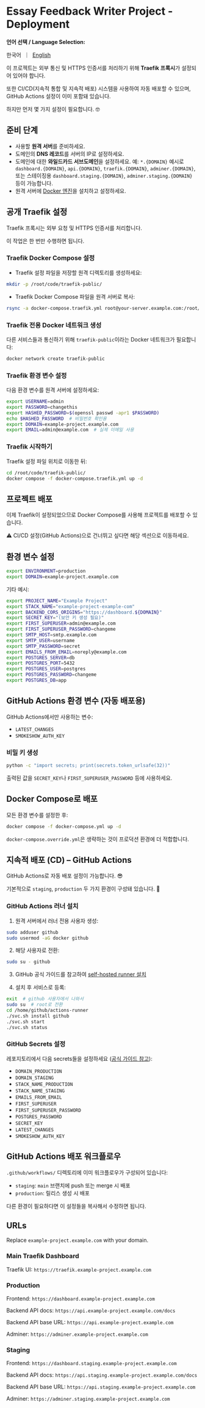 # Essay Feedback Writer Project - Deployment

**언어 선택 / Language Selection:**

<p align="left">
    한국어&nbsp ｜ &nbsp<a href="deployment.md">English</a>&nbsp
</p>

이 프로젝트는 외부 통신 및 HTTPS 인증서를 처리하기 위해 **Traefik 프록시**가 설정되어 있어야 합니다.

또한 CI/CD(지속적 통합 및 지속적 배포) 시스템을 사용하여 자동 배포할 수 있으며, GitHub Actions 설정이 이미 포함돼 있습니다.

하지만 먼저 몇 가지 설정이 필요합니다. 🤓

## 준비 단계

* 사용할 **원격 서버**를 준비하세요.
* 도메인의 **DNS 레코드**를 서버의 IP로 설정하세요.
* 도메인에 대한 **와일드카드 서브도메인**을 설정하세요. 예: `*.{DOMAIN}`
  예시로 `dashboard.{DOMAIN}`, `api.{DOMAIN}`, `traefik.{DOMAIN}`, `adminer.{DOMAIN}`,
  또는 스테이징용 `dashboard.staging.{DOMAIN}`, `adminer.staging.{DOMAIN}` 등이 가능합니다.
* 원격 서버에 [Docker 엔진](https://docs.docker.com/engine/install/)을 설치하고 설정하세요.

## 공개 Traefik 설정

Traefik 프록시는 외부 요청 및 HTTPS 인증서를 처리합니다.

이 작업은 한 번만 수행하면 됩니다.

### Traefik Docker Compose 설정

* Traefik 설정 파일을 저장할 원격 디렉토리를 생성하세요:

```bash
mkdir -p /root/code/traefik-public/
```

* Traefik Docker Compose 파일을 원격 서버로 복사:

```bash
rsync -a docker-compose.traefik.yml root@your-server.example.com:/root/code/traefik-public/
```

### Traefik 전용 Docker 네트워크 생성

다른 서비스들과 통신하기 위해 `traefik-public`이라는 Docker 네트워크가 필요합니다:

```bash
docker network create traefik-public
```

### Traefik 환경 변수 설정

다음 환경 변수를 원격 서버에 설정하세요:

```bash
export USERNAME=admin
export PASSWORD=changethis
export HASHED_PASSWORD=$(openssl passwd -apr1 $PASSWORD)
echo $HASHED_PASSWORD  # 비밀번호 확인용
export DOMAIN=example-project.example.com
export EMAIL=admin@example.com  # 실제 이메일 사용
```

### Traefik 시작하기

Traefik 설정 파일 위치로 이동한 뒤:

```bash
cd /root/code/traefik-public/
docker compose -f docker-compose.traefik.yml up -d
```

## 프로젝트 배포

이제 Traefik이 설정되었으므로 Docker Compose를 사용해 프로젝트를 배포할 수 있습니다.

⚠️ CI/CD 설정(GitHub Actions)으로 건너뛰고 싶다면 해당 섹션으로 이동하세요.

## 환경 변수 설정

```bash
export ENVIRONMENT=production
export DOMAIN=example-project.example.com
```

기타 예시:

```bash
export PROJECT_NAME="Example Project"
export STACK_NAME="example-project-example-com"
export BACKEND_CORS_ORIGINS="https://dashboard.${DOMAIN}"
export SECRET_KEY="(보안 키 생성 필요)"
export FIRST_SUPERUSER=admin@example.com
export FIRST_SUPERUSER_PASSWORD=changeme
export SMTP_HOST=smtp.example.com
export SMTP_USER=username
export SMTP_PASSWORD=secret
export EMAILS_FROM_EMAIL=noreply@example.com
export POSTGRES_SERVER=db
export POSTGRES_PORT=5432
export POSTGRES_USER=postgres
export POSTGRES_PASSWORD=changeme
export POSTGRES_DB=app
```

## GitHub Actions 환경 변수 (자동 배포용)

GitHub Actions에서만 사용하는 변수:

* `LATEST_CHANGES`
* `SMOKESHOW_AUTH_KEY`

### 비밀 키 생성

```bash
python -c "import secrets; print(secrets.token_urlsafe(32))"
```

출력된 값을 `SECRET_KEY`나 `FIRST_SUPERUSER_PASSWORD` 등에 사용하세요.


## Docker Compose로 배포

모든 환경 변수를 설정한 후:

```bash
docker compose -f docker-compose.yml up -d
```

`docker-compose.override.yml`은 생략하는 것이 프로덕션 환경에 더 적합합니다.

## 지속적 배포 (CD) – GitHub Actions

GitHub Actions로 자동 배포 설정이 가능합니다. 😎

기본적으로 `staging`, `production` 두 가지 환경이 구성돼 있습니다. 🚀

### GitHub Actions 러너 설치

1. 원격 서버에서 러너 전용 사용자 생성:

```bash
sudo adduser github
sudo usermod -aG docker github
```

2. 해당 사용자로 전환:

```bash
sudo su - github
```

3. GitHub 공식 가이드를 참고하여 [self-hosted runner 설치](https://docs.github.com/en/actions/hosting-your-own-runners/adding-self-hosted-runners#adding-a-self-hosted-runner-to-a-repository)

4. 설치 후 서비스로 등록:

```bash
exit  # github 사용자에서 나와서
sudo su  # root로 전환
cd /home/github/actions-runner
./svc.sh install github
./svc.sh start
./svc.sh status
```

### GitHub Secrets 설정

레포지토리에서 다음 secrets들을 설정하세요 ([공식 가이드 참고](https://docs.github.com/en/actions/security-guides/using-secrets-in-github-actions#creating-secrets-for-a-repository)):

* `DOMAIN_PRODUCTION`
* `DOMAIN_STAGING`
* `STACK_NAME_PRODUCTION`
* `STACK_NAME_STAGING`
* `EMAILS_FROM_EMAIL`
* `FIRST_SUPERUSER`
* `FIRST_SUPERUSER_PASSWORD`
* `POSTGRES_PASSWORD`
* `SECRET_KEY`
* `LATEST_CHANGES`
* `SMOKESHOW_AUTH_KEY`


## GitHub Actions 배포 워크플로우

`.github/workflows/` 디렉토리에 이미 워크플로우가 구성되어 있습니다:

* `staging`: `main` 브랜치에 push 또는 merge 시 배포
* `production`: 릴리스 생성 시 배포

다른 환경이 필요하다면 이 설정들을 복사해서 수정하면 됩니다.

## URLs

Replace `example-project.example.com` with your domain.

### Main Traefik Dashboard

Traefik UI: `https://traefik.example-project.example.com`

### Production

Frontend: `https://dashboard.example-project.example.com`

Backend API docs: `https://api.example-project.example.com/docs`

Backend API base URL: `https://api.example-project.example.com`

Adminer: `https://adminer.example-project.example.com`

### Staging

Frontend: `https://dashboard.staging.example-project.example.com`

Backend API docs: `https://api.staging.example-project.example.com/docs`

Backend API base URL: `https://api.staging.example-project.example.com`

Adminer: `https://adminer.staging.example-project.example.com`

